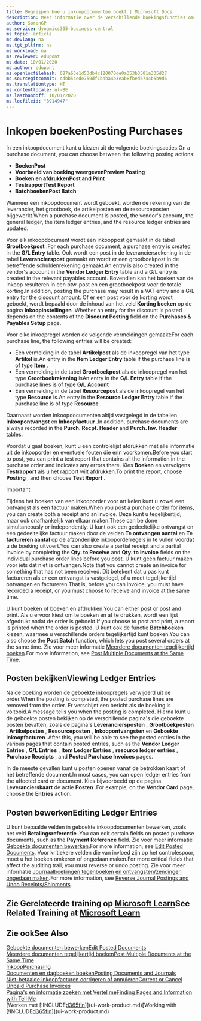 ```yaml
---
title: Begrijpen hoe u inkoopdocumenten boekt | Microsoft Docs
description: Meer informatie over de verschillende boekingsfuncties om inkoopdocumenten te boeken en hoe u geboekte documenten kunt bijwerken.
author: SorenGP
ms.service: dynamics365-business-central
ms.topic: article
ms.devlang: na
ms.tgt_pltfrm: na
ms.workload: na
ms.reviewer: edupont
ms.date: 10/01/2020
ms.author: edupont
ms.openlocfilehash: 687a63e1d53db4c120070de0a353b3501a335d27
ms.sourcegitcommit: ddbb5cede750df1baba4b3eab8fbed6744b5b9d6
ms.translationtype: HT
ms.contentlocale: nl-BE
ms.lasthandoff: 10/01/2020
ms.locfileid: "3914947"
---
```

# <a name="posting-purchases"></a><span data-ttu-id="5afc8-103">Inkopen boeken</span><span class="sxs-lookup"><span data-stu-id="5afc8-103">Posting Purchases</span></span>
<span data-ttu-id="5afc8-104">In een inkoopdocument kunt u kiezen uit de volgende boekingsacties:</span><span class="sxs-lookup"><span data-stu-id="5afc8-104">On a purchase document, you can choose between the following posting actions:</span></span>

* <span data-ttu-id="5afc8-105">**Boeken**</span><span class="sxs-lookup"><span data-stu-id="5afc8-105">**Post**</span></span>
* <span data-ttu-id="5afc8-106">**Voorbeeld van boeking weergeven**</span><span class="sxs-lookup"><span data-stu-id="5afc8-106">**Preview Posting**</span></span>
* <span data-ttu-id="5afc8-107">**Boeken en afdrukken**</span><span class="sxs-lookup"><span data-stu-id="5afc8-107">**Post and Print**</span></span>
* <span data-ttu-id="5afc8-108">**Testrapport**</span><span class="sxs-lookup"><span data-stu-id="5afc8-108">**Test Report**</span></span>
* <span data-ttu-id="5afc8-109">**Batchboeken**</span><span class="sxs-lookup"><span data-stu-id="5afc8-109">**Post Batch**</span></span>

<span data-ttu-id="5afc8-110">Wanneer een inkoopdocument wordt geboekt, worden de rekening van de leverancier, het grootboek, de artikelposten en de resourceposten bijgewerkt.</span><span class="sxs-lookup"><span data-stu-id="5afc8-110">When a purchase document is posted, the vendor's account, the general ledger, the item ledger entries, and the resource ledger entries  are updated.</span></span>

<span data-ttu-id="5afc8-111">Voor elk inkoopdocument wordt een inkooppost gemaakt in de tabel **Grootboekpost** .</span><span class="sxs-lookup"><span data-stu-id="5afc8-111">For each purchase document, a purchase entry is created in the **G/L Entry** table.</span></span> <span data-ttu-id="5afc8-112">Ook wordt een post in de leveranciersrekening in de tabel **Leverancierspost** gemaakt en wordt er een grootboekpost in de betreffende schuldenrekening gemaakt.</span><span class="sxs-lookup"><span data-stu-id="5afc8-112">An entry is also created in the vendor's account in the **Vendor Ledger Entry** table and a G/L entry is created in the relevant payables account.</span></span> <span data-ttu-id="5afc8-113">Bovendien kan het boeken van de inkoop resulteren in een btw-post en een grootboekpost voor de totale korting.</span><span class="sxs-lookup"><span data-stu-id="5afc8-113">In addition, posting the purchase may result in a VAT entry and a G/L entry for the discount amount.</span></span> <span data-ttu-id="5afc8-114">Of er een post voor de korting wordt geboekt, wordt bepaald door de inhoud van het veld **Korting boeken** op de pagina **Inkoopinstellingen** .</span><span class="sxs-lookup"><span data-stu-id="5afc8-114">Whether an entry for the discount is posted depends on the contents of the **Discount Posting** field on the **Purchases & Payables Setup** page.</span></span>

<span data-ttu-id="5afc8-115">Voor elke inkoopregel worden de volgende vermeldingen gemaakt:</span><span class="sxs-lookup"><span data-stu-id="5afc8-115">For each purchase line, the following entries will be created:</span></span>
- <span data-ttu-id="5afc8-116">Een vermelding in de tabel **Artikelpost** als de inkoopregel van het type **Artikel** is.</span><span class="sxs-lookup"><span data-stu-id="5afc8-116">An entry in the **Item Ledger Entry** table if the purchase line is of type **Item** .</span></span>
- <span data-ttu-id="5afc8-117">Een vermelding in de tabel **Grootboekpost** als de inkoopregel van het type **Grootboekrekening** is</span><span class="sxs-lookup"><span data-stu-id="5afc8-117">An entry in the **G/L Entry** table if the purchase lines is of type **G/L Account**</span></span>
- <span data-ttu-id="5afc8-118">Een vermelding in de tabel **Resourcepost** als de inkoopregel van het type **Resource** is.</span><span class="sxs-lookup"><span data-stu-id="5afc8-118">An entry in the **Resource Ledger Entry** table if the purchase line is of type **Resource** .</span></span>

<span data-ttu-id="5afc8-119">Daarnaast worden inkoopdocumenten altijd vastgelegd in de tabellen **Inkoopontvangst** en **Inkoopfactuur** .</span><span class="sxs-lookup"><span data-stu-id="5afc8-119">In addition, purchase documents are always recorded in the **Purch. Recpt. Header** and **Purch. Inv. Header** tables.</span></span>

<span data-ttu-id="5afc8-120">Voordat u gaat boeken, kunt u een controlelijst afdrukken met alle informatie uit de inkooporder en eventuele fouten die erin voorkomen.</span><span class="sxs-lookup"><span data-stu-id="5afc8-120">Before you start to post, you can print a test report that contains all the information in the purchase order and indicates any errors there.</span></span> <span data-ttu-id="5afc8-121">Kies **Boeken** en vervolgens **Testrapport** als u het rapport wilt afdrukken.</span><span class="sxs-lookup"><span data-stu-id="5afc8-121">To print the report, choose **Posting** , and then choose **Test Report** .</span></span>

> [!IMPORTANT]  
>   <span data-ttu-id="5afc8-122">Tijdens het boeken van een inkooporder voor artikelen kunt u zowel een ontvangst als een factuur maken.</span><span class="sxs-lookup"><span data-stu-id="5afc8-122">When you post a purchase order for items, you can create both a receipt and an invoice.</span></span> <span data-ttu-id="5afc8-123">Deze kunt u tegelijkertijd, maar ook onafhankelijk van elkaar maken.</span><span class="sxs-lookup"><span data-stu-id="5afc8-123">These can be done simultaneously or independently.</span></span> <span data-ttu-id="5afc8-124">U kunt ook een gedeeltelijke ontvangst en een gedeeltelijke factuur maken door de velden **Te ontvangen aantal** en **Te factureren aantal** op de afzonderlijke inkooporderregels in te vullen voordat u de boeking uitvoert.</span><span class="sxs-lookup"><span data-stu-id="5afc8-124">You can also create a partial receipt and a partial invoice by completing the **Qty. to Receive** and **Qty. to Invoice** fields on the individual purchase order lines before you post.</span></span> <span data-ttu-id="5afc8-125">U kunt geen factuur maken voor iets dat niet is ontvangen.</span><span class="sxs-lookup"><span data-stu-id="5afc8-125">Note that you cannot create an invoice for something that has not been received.</span></span> <span data-ttu-id="5afc8-126">Dit betekent dat u pas kunt factureren als er een ontvangst is vastgelegd, of u moet tegelijkertijd ontvangen en factureren.</span><span class="sxs-lookup"><span data-stu-id="5afc8-126">That is, before you can invoice, you must have recorded a receipt, or you must choose to receive and invoice at the same time.</span></span>

<span data-ttu-id="5afc8-127">U kunt boeken of boeken en afdrukken.</span><span class="sxs-lookup"><span data-stu-id="5afc8-127">You can either post or post and print.</span></span> <span data-ttu-id="5afc8-128">Als u ervoor kiest om te boeken en af te drukken, wordt een lijst afgedrukt nadat de order is geboekt.</span><span class="sxs-lookup"><span data-stu-id="5afc8-128">If you choose to post and print, a report is printed when the order is posted.</span></span> <span data-ttu-id="5afc8-129">U kunt ook de functie **Batchboeken** kiezen, waarmee u verschillende orders tegelijkertijd kunt boeken.</span><span class="sxs-lookup"><span data-stu-id="5afc8-129">You can also choose the **Post Batch** function, which lets you post several orders at the same time.</span></span> <span data-ttu-id="5afc8-130">Zie voor meer informatie [Meerdere documenten tegelijkertijd boeken](ui-batch-posting.md).</span><span class="sxs-lookup"><span data-stu-id="5afc8-130">For more information, see [Post Multiple Documents at the Same Time](ui-batch-posting.md).</span></span>

## <a name="viewing-ledger-entries"></a><span data-ttu-id="5afc8-131">Posten bekijken</span><span class="sxs-lookup"><span data-stu-id="5afc8-131">Viewing Ledger Entries</span></span>
<span data-ttu-id="5afc8-132">Na de boeking worden de geboekte inkoopregels verwijderd uit de order.</span><span class="sxs-lookup"><span data-stu-id="5afc8-132">When the posting is completed, the posted purchase lines are removed from the order.</span></span> <span data-ttu-id="5afc8-133">Er verschijnt een bericht als de boeking is voltooid.</span><span class="sxs-lookup"><span data-stu-id="5afc8-133">A message tells you when the posting is completed.</span></span> <span data-ttu-id="5afc8-134">Hierna kunt u de geboekte posten bekijken op de verschillende pagina's die geboekte posten bevatten, zoals de pagina's **Leveranciersposten** , **Grootboekposten** , **Artikelposten** , **Resourceposten** , **Inkoopontvangsten** en **Geboekte inkoopfacturen** .</span><span class="sxs-lookup"><span data-stu-id="5afc8-134">After this, you will be able to see the posted entries in the various pages that contain posted entries, such as the **Vendor Ledger Entries** , **G/L Entries** , **Item Ledger Entries** , **resource ledger entries** , **Purchase Receipts** , and **Posted Purchase Invoices** pages.</span></span>

<span data-ttu-id="5afc8-135">In de meeste gevallen kunt u posten openen vanaf de betrokken kaart of het betreffende document.</span><span class="sxs-lookup"><span data-stu-id="5afc8-135">In most cases, you can open ledger entries from the affected card or document.</span></span> <span data-ttu-id="5afc8-136">Kies bijvoorbeeld op de pagina **Leverancierskaart** de actie **Posten** .</span><span class="sxs-lookup"><span data-stu-id="5afc8-136">For example, on the **Vendor Card** page, choose the **Entries** action.</span></span>

## <a name="editing-ledger-entries"></a><span data-ttu-id="5afc8-137">Posten bewerken</span><span class="sxs-lookup"><span data-stu-id="5afc8-137">Editing Ledger Entries</span></span>
<span data-ttu-id="5afc8-138">U kunt bepaalde velden in geboekte inkoopdocumenten bewerken, zoals het veld **Betalingsreferentie** .</span><span class="sxs-lookup"><span data-stu-id="5afc8-138">You can edit certain fields on posted purchase documents, such as the **Payment Reference** field.</span></span> <span data-ttu-id="5afc8-139">Zie voor meer informatie [Geboekte documenten bewerken](across-edit-posted-document.md).</span><span class="sxs-lookup"><span data-stu-id="5afc8-139">For more information, see [Edit Posted Documents](across-edit-posted-document.md).</span></span> <span data-ttu-id="5afc8-140">Voor kritiekere velden die van invloed zijn op het controlespoor, moet u het boeken omkeren of ongedaan maken.</span><span class="sxs-lookup"><span data-stu-id="5afc8-140">For more critical fields that affect the auditing trail, you must reverse or undo posting.</span></span> <span data-ttu-id="5afc8-141">Zie voor meer informatie [Journaalboekingen tegenboeken en ontvangsten/zendingen ongedaan maken](finance-how-reverse-journal-posting.md).</span><span class="sxs-lookup"><span data-stu-id="5afc8-141">For more information, see [Reverse Journal Postings and Undo Receipts/Shipments](finance-how-reverse-journal-posting.md).</span></span>

## <a name="see-related-training-at-microsoft-learn"></a><span data-ttu-id="5afc8-142">Zie Gerelateerde training op [Microsoft Learn](/learn/modules/receive-invoice-dynamics-d365-business-central/index)</span><span class="sxs-lookup"><span data-stu-id="5afc8-142">See Related Training at [Microsoft Learn](/learn/modules/receive-invoice-dynamics-d365-business-central/index)</span></span>

## <a name="see-also"></a><span data-ttu-id="5afc8-143">Zie ook</span><span class="sxs-lookup"><span data-stu-id="5afc8-143">See Also</span></span>
[<span data-ttu-id="5afc8-144">Geboekte documenten bewerken</span><span class="sxs-lookup"><span data-stu-id="5afc8-144">Edit Posted Documents</span></span>](across-edit-posted-document.md)  
[<span data-ttu-id="5afc8-145">Meerdere documenten tegelijkertijd boeken</span><span class="sxs-lookup"><span data-stu-id="5afc8-145">Post Multiple Documents at the Same Time</span></span>](ui-batch-posting.md)  
[<span data-ttu-id="5afc8-146">Inkoop</span><span class="sxs-lookup"><span data-stu-id="5afc8-146">Purchasing</span></span>](purchasing-manage-purchasing.md)  
[<span data-ttu-id="5afc8-147">Documenten en dagboeken boeken</span><span class="sxs-lookup"><span data-stu-id="5afc8-147">Posting Documents and Journals</span></span>](ui-post-documents-journals.md)  
[<span data-ttu-id="5afc8-148">Niet-betaalde inkoopfacturen corrigeren of annuleren</span><span class="sxs-lookup"><span data-stu-id="5afc8-148">Correct or Cancel Unpaid Purchase Invoices</span></span>](purchasing-how-correct-cancel-unpaid-purchase-invoices.md)  
[<span data-ttu-id="5afc8-149">Pagina's en informatie zoeken met Vertel me</span><span class="sxs-lookup"><span data-stu-id="5afc8-149">Finding Pages and Information with Tell Me</span></span>](ui-search.md)  
<span data-ttu-id="5afc8-150">[Werken met [!INCLUDE[d365fin](includes/d365fin_md.md)]](ui-work-product.md)</span><span class="sxs-lookup"><span data-stu-id="5afc8-150">[Working with [!INCLUDE[d365fin](includes/d365fin_md.md)]](ui-work-product.md)</span></span>
